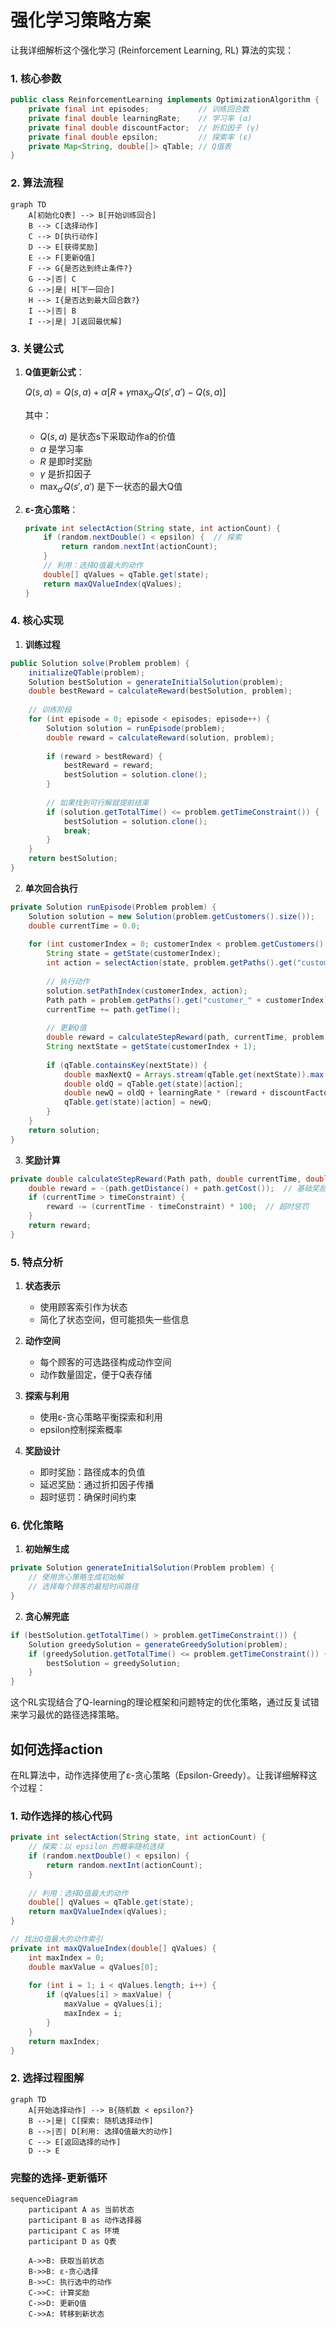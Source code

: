 # 强化学习策略方案

让我详细解析这个强化学习 (Reinforcement Learning, RL) 算法的实现：

### 1. 核心参数

```java:src/main/java/algorithm/ReinforcementLearning.java
public class ReinforcementLearning implements OptimizationAlgorithm {
    private final int episodes;           // 训练回合数
    private final double learningRate;    // 学习率 (α)
    private final double discountFactor;  // 折扣因子 (γ)
    private final double epsilon;         // 探索率 (ε)
    private Map<String, double[]> qTable; // Q值表
}
```

### 2. 算法流程

```mermaid
graph TD
    A[初始化Q表] --> B[开始训练回合]
    B --> C[选择动作]
    C --> D[执行动作]
    D --> E[获得奖励]
    E --> F[更新Q值]
    F --> G{是否达到终止条件?}
    G -->|否| C
    G -->|是| H[下一回合]
    H --> I{是否达到最大回合数?}
    I -->|否| B
    I -->|是| J[返回最优解]
```

### 3. 关键公式

1. **Q值更新公式**：

   $Q(s,a) = Q(s,a) + α[R + γ\max_{a'}Q(s',a') - Q(s,a)]$

   其中：

   - $Q(s,a)$ 是状态s下采取动作a的价值
   - $α$ 是学习率
   - $R$ 是即时奖励
   - $γ$ 是折扣因子
   - $\max_{a'}Q(s',a')$ 是下一状态的最大Q值
2. **ε-贪心策略**：

   ```java:src/main/java/algorithm/ReinforcementLearning.java
   private int selectAction(String state, int actionCount) {
       if (random.nextDouble() < epsilon) {  // 探索
           return random.nextInt(actionCount);
       }
       // 利用：选择Q值最大的动作
       double[] qValues = qTable.get(state);
       return maxQValueIndex(qValues);
   }
   ```

### 4. 核心实现

1. **训练过程**

```java:src/main/java/algorithm/ReinforcementLearning.java
public Solution solve(Problem problem) {
    initializeQTable(problem);
    Solution bestSolution = generateInitialSolution(problem);
    double bestReward = calculateReward(bestSolution, problem);
  
    // 训练阶段
    for (int episode = 0; episode < episodes; episode++) {
        Solution solution = runEpisode(problem);
        double reward = calculateReward(solution, problem);
    
        if (reward > bestReward) {
            bestReward = reward;
            bestSolution = solution.clone();
        }
    
        // 如果找到可行解就提前结束
        if (solution.getTotalTime() <= problem.getTimeConstraint()) {
            bestSolution = solution.clone();
            break;
        }
    }
    return bestSolution;
}
```

2. **单次回合执行**

```java:src/main/java/algorithm/ReinforcementLearning.java
private Solution runEpisode(Problem problem) {
    Solution solution = new Solution(problem.getCustomers().size());
    double currentTime = 0.0;
  
    for (int customerIndex = 0; customerIndex < problem.getCustomers().size(); customerIndex++) {
        String state = getState(customerIndex);
        int action = selectAction(state, problem.getPaths().get("customer_" + customerIndex).size());
    
        // 执行动作
        solution.setPathIndex(customerIndex, action);
        Path path = problem.getPaths().get("customer_" + customerIndex).get(action);
        currentTime += path.getTime();
    
        // 更新Q值
        double reward = calculateStepReward(path, currentTime, problem.getTimeConstraint());
        String nextState = getState(customerIndex + 1);
    
        if (qTable.containsKey(nextState)) {
            double maxNextQ = Arrays.stream(qTable.get(nextState)).max().orElse(0.0);
            double oldQ = qTable.get(state)[action];
            double newQ = oldQ + learningRate * (reward + discountFactor * maxNextQ - oldQ);
            qTable.get(state)[action] = newQ;
        }
    }
    return solution;
}
```

3. **奖励计算**

```java:src/main/java/algorithm/ReinforcementLearning.java
private double calculateStepReward(Path path, double currentTime, double timeConstraint) {
    double reward = -(path.getDistance() + path.getCost());  // 基础奖励为负的成本
    if (currentTime > timeConstraint) {
        reward -= (currentTime - timeConstraint) * 100;  // 超时惩罚
    }
    return reward;
}
```

### 5. 特点分析

1. **状态表示**

   - 使用顾客索引作为状态
   - 简化了状态空间，但可能损失一些信息
2. **动作空间**

   - 每个顾客的可选路径构成动作空间
   - 动作数量固定，便于Q表存储
3. **探索与利用**

   - 使用ε-贪心策略平衡探索和利用
   - epsilon控制探索概率
4. **奖励设计**

   - 即时奖励：路径成本的负值
   - 延迟奖励：通过折扣因子传播
   - 超时惩罚：确保时间约束

### 6. 优化策略

1. **初始解生成**

```java:src/main/java/algorithm/ReinforcementLearning.java
private Solution generateInitialSolution(Problem problem) {
    // 使用贪心策略生成初始解
    // 选择每个顾客的最短时间路径
}
```

2. **贪心解兜底**

```java:src/main/java/algorithm/ReinforcementLearning.java
if (bestSolution.getTotalTime() > problem.getTimeConstraint()) {
    Solution greedySolution = generateGreedySolution(problem);
    if (greedySolution.getTotalTime() <= problem.getTimeConstraint()) {
        bestSolution = greedySolution;
    }
}
```

这个RL实现结合了Q-learning的理论框架和问题特定的优化策略，通过反复试错来学习最优的路径选择策略。


## 如何选择action

在RL算法中，动作选择使用了ε-贪心策略（Epsilon-Greedy）。让我详细解释这个过程：

### 1. 动作选择的核心代码

```java:src/main/java/algorithm/ReinforcementLearning.java
private int selectAction(String state, int actionCount) {
    // 探索：以 epsilon 的概率随机选择
    if (random.nextDouble() < epsilon) {
        return random.nextInt(actionCount);
    }
  
    // 利用：选择Q值最大的动作
    double[] qValues = qTable.get(state);
    return maxQValueIndex(qValues);
}

// 找出Q值最大的动作索引
private int maxQValueIndex(double[] qValues) {
    int maxIndex = 0;
    double maxValue = qValues[0];
  
    for (int i = 1; i < qValues.length; i++) {
        if (qValues[i] > maxValue) {
            maxValue = qValues[i];
            maxIndex = i;
        }
    }
    return maxIndex;
}
```

### 2. 选择过程图解

```mermaid
graph TD
    A[开始选择动作] --> B{随机数 < epsilon?}
    B -->|是| C[探索: 随机选择动作]
    B -->|否| D[利用: 选择Q值最大的动作]
    C --> E[返回选择的动作]
    D --> E
```

### 完整的选择-更新循环

```mermaid
sequenceDiagram
    participant A as 当前状态
    participant B as 动作选择器
    participant C as 环境
    participant D as Q表
  
    A->>B: 获取当前状态
    B->>B: ε-贪心选择
    B->>C: 执行选中的动作
    C->>C: 计算奖励
    C->>D: 更新Q值
    C->>A: 转移到新状态
```
